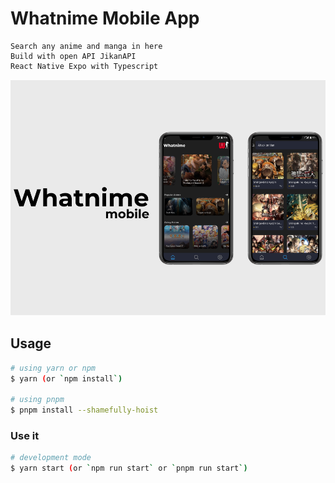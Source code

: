 # Whatnime Mobile App

    Search any anime and manga in here
    Build with open API JikanAPI
    React Native Expo with Typescript

<p align="center"><img src="/WhatnimeMobile.png"></p>

## Usage

```bash
# using yarn or npm
$ yarn (or `npm install`)

# using pnpm
$ pnpm install --shamefully-hoist
```

### Use it

```bash
# development mode
$ yarn start (or `npm run start` or `pnpm run start`)

```